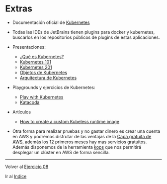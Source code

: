 # Extras

* Documentación oficial de [Kubernetes](https://kubernetes.io/docs/home/)

* Todas las IDEs de JetBrains tienen plugins para docker y kubernetes, buscarlos en los repositorios públicos de plugins de estas aplicaciones.

* Presentaciones:
    - [¿Qué es Kubernetes?](https://docs.google.com/presentation/d/1kLOrx8VPVhGhKnztBepQYOU2Ztx8vAIph2ChBaYQlIo/edit?usp=sharing)
    - [Kubernetes 101](http://prezi.com/uhdanyxyqxsh/?utm_campaign=share&utm_medium=copy)
    - [Kubernetes 201](https://es.slideshare.net/ChristianDick/kubernetes-201)
    - [Objetos de Kubernetes](http://prezi.com/ninqoev9w5c-/?utm_campaign=share&utm_medium=copy)
    - [Arquitectura de Kubernetes](http://prezi.com/ha3mkzttbevh/?utm_campaign=share&utm_medium=copy)

* Playgrounds y ejercicios de Kubernetes:
    - [Play with Kubernetes](https://labs.play-with-k8s.com/)
    - [Katacoda](https://www.katacoda.com)
    
* Artículos
    - [How to create a custom Kubeless runtime image](https://medium.com/@christianaxel.schmidt/how-to-create-a-custom-kubeless-runtime-image-96ad2f8ead19)
    
* Otra forma para realizar pruebas y no gastar dinero es crear una cuenta en AWS y podremos disfrutar de las ventajas de la [Capa gratuita de AWS](https://aws.amazon.com/es/free/?sc_channel=PS&sc_campaign=acquisition_ES&sc_publisher=google&sc_medium=ACQ-P%7CPS-GO%7CBrand%7CDesktop%7CSU%7CCore%7CCore%7CES%7CEN%7CText&sc_content=Brand_Free_e&sc_detail=aws%20free%20tier&sc_category=Core&sc_segment=293642817776&sc_matchtype=e&sc_country=ES&s_kwcid=AL!4422!3!293642817776!e!!g!!aws%20free%20tier&ef_id=Cj0KCQiAuf7fBRD7ARIsACqb8w4ZlS6ovbO9AkBP4QfK3g8jW7tzCaTfZuon4WrtVj7aVrwP48z6I3QaAptoEALw_wcB:G:s), además los 12 primeros meses hay mas servicios gratuitos. Además disponemos de la herramienta [kops](https://github.com/kubernetes/kops) que nos permitirá desplegar un clúster en AWS de forma sencilla.

---

Volver al [Ejercicio 08](../08%20Secrets%20y%20ConfigMaps/README.md)

Ir al [Indice](../README.md)

